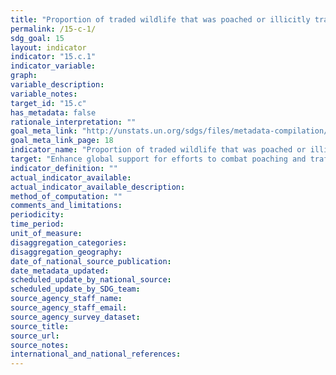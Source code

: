 ```yaml
---
title: "Proportion of traded wildlife that was poached or illicitly trafficked"
permalink: /15-c-1/
sdg_goal: 15
layout: indicator
indicator: "15.c.1"
indicator_variable: 
graph: 
variable_description: 
variable_notes: 
target_id: "15.c"
has_metadata: false
rationale_interpretation: ""
goal_meta_link: "http://unstats.un.org/sdgs/files/metadata-compilation/Metadata-Goal-15.pdf"
goal_meta_link_page: 18
indicator_name: "Proportion of traded wildlife that was poached or illicitly trafficked"
target: "Enhance global support for efforts to combat poaching and trafficking of protected species, including by increasing the capacity of local communities to pursue sustainable livelihood opportunities."
indicator_definition: ""
actual_indicator_available: 
actual_indicator_available_description: 
method_of_computation: ""
comments_and_limitations: 
periodicity: 
time_period: 
unit_of_measure: 
disaggregation_categories: 
disaggregation_geography: 
date_of_national_source_publication: 
date_metadata_updated: 
scheduled_update_by_national_source: 
scheduled_update_by_SDG_team: 
source_agency_staff_name: 
source_agency_staff_email: 
source_agency_survey_dataset: 
source_title: 
source_url: 
source_notes: 
international_and_national_references: 
---
```


